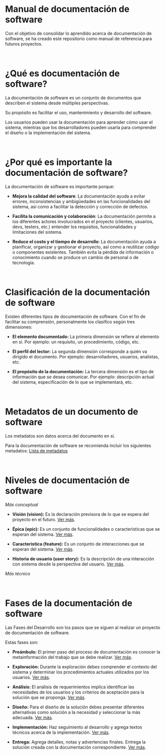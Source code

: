 # Manual de documentación de software

Con el objetivo de consolidar lo aprendido acerca de documentación de software, se ha creado este repositorio como manual de referencia para futuros proyectos.

<br>

# ¿Qué es documentación de software?

La documentación de software es un conjunto de documentos que describen el sistema desde múltiples perspectivas.

Su propósito es facilitar el uso, mantenimiento y desarrollo del software.

Los usuarios pueden usar la documentación para aprender cómo usar el sistema, mientras que los desarrolladores pueden usarla para comprender el diseño o la implementación del sistema.

<br>

# ¿Por qué es importante la documentación de software?

La documentación de software es importante porque:

- **Mejora la calidad del software**: La documentación ayuda a evitar errores, inconsistencias y ambigüedades en las funcionalidades del sistema, así como a facilitar la detección y corrección de defectos.

- **Facilita la comunicación y colaboración**: La documentación permite a los diferentes actores involucrados en el proyecto (clientes, usuarios, devs, testers, etc.) entender los requisitos, funcionalidades y limitaciones del sistema.

- **Reduce el costo y el tiempo de desarrollo**: La documentación ayuda a planificar, organizar y gestionar el proyecto, así como a reutilizar código o componentes existentes. También evita la pérdida de información o conocimiento cuando se produce un cambio de personal o de tecnología.

<br>

# Clasificación de la documentación de software

Existen diferentes tipos de documentación de software. Con el fin de facilitar su comprensión, personalmente los clasifico según tres dimensiones:

- **El elemento documentado:** La primera dimensión se refiere al elemento en sí. Por ejemplo: un requisito, un procedimiento, código, etc.

- **El perfil del lector:** La segunda dimensión corresponde a quién va dirigido el documento. Por ejemplo: desarrolladores, usuarios, analistas, etc.

- **El propósito de la documentación:** La tercera dimensión es el tipo de información que se desea comunicar. Por ejemplo: descripción actual del sistema, especificación de lo que se implementará, etc.

<br>

# Metadatos de un documento de software

Los metadatos son datos acerca del documento en sí.

Para la documentación de software se recomienda incluir los siguientes metadatos: [Lista de metadatos](docs/meta.md)

<br>

# Niveles de documentación de software

*Más conceptual*

- **Visión (vision):** Es la declaración previsora de lo que se espera del proyecto en el futuro. [Ver más](docs/__.md).

- **Épica (epic):** Es un conjunto de funcionalidades o características que se esperan del sistema. [Ver más](docs/__.md).

- **Característica (feature):** Es un conjunto de interacciones que se esperan del sistema. [Ver más](docs/__.md).

- **Historia de usuario (user story):** Es la descripción de una interacción con sistema desde la perspectiva del usuario. [Ver más](docs/__.md).

*Más técnico*

<br>

# Fases de la documentación de software

Las Fases del Desarrollo son los pasos que se siguen al realizar un proyecto de documentación de software.

Estas fases son:

- **Preámbulo:** El primer paso del proceso de documentación es conocer la metainformación del trabajo que se debe realizar. [Ver más](docs/__.md).

- **Exploración:** Durante la exploración debes comprender el contexto del sistema y determinar los procedimientos actuales utilizados por los usuarios. [Ver más](docs/__.md).

- **Análisis:** El análisis de requerimientos implica identificar las necesidades de los usuarios y los criterios de aceptación para la solución que se proponga. [Ver más](docs/__.md).

- **Diseño:** Para el diseño de la solución debes presentar diferentes alternativas como solución a la necesidad y seleccionar la más adecuada. [Ver más](docs/__.md).

- **Implementación:** Haz seguimiento al desarrollo y agrega textos técnicos acerca de la implementación. [Ver más](docs/__.md).

- **Entrega:** Agrega detalles, notas y advertencias finales. Entrega la solución creada con la documentación correspondiente. [Ver más](docs/__.md).